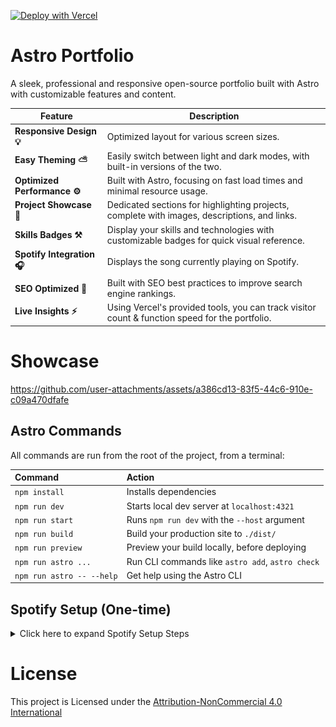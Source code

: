 [![Deploy with Vercel](https://vercel.com/button)](https://vercel.com/new/clone?repository-url=https%3A%2F%2Fgithub.com%2FShiawaseu%2FAstro-Portfolio&env=SPOTIFY_ENABLED,REDIS_PORT,REDIS_HOST,REDIS_PASSWORD,AUTHENTICATION_PASSWORD,SPOTIFY_CLIENT_ID,SPOTIFY_CLIENT_SECRET,SPOTIFY_REDIRECT_URI&envDescription=Environment%20variables%20for%20setting%20up%20the%20Spotify%20integration%20%7C%20If%20you%20won't%20use%20the%20feature%2C%20set%20SPOTIFY_ENABLED%20to%20%22false%22%20and%20discard%20the%20rest%20of%20the%20variables&envLink=https%3A%2F%2Fgithub.com%2FShiawaseu%2FAstro-Portfolio%2Fblob%2Fmain%2F.env.example&project-name=portfolio&repository-name=portfolio&demo-title=Portfolio%20Showcase&demo-description=A%20sleek%2C%20professional%20and%20responsive%20open-source%20portfolio%20built%20with%20Astro%20with%20customizable%20features%20and%20content.)

# Astro Portfolio

A sleek, professional and responsive open-source portfolio built with Astro with customizable features and content.

| Feature               | Description                                                                                      |
|-----------------------|--------------------------------------------------------------------------------------------------|
| **Responsive Design 💡** | Optimized layout for various screen sizes. |
| **Easy Theming ⛅** | Easily switch between light and dark modes, with built-in versions of the two.      |
| **Optimized Performance ⚙️** | Built with Astro, focusing on fast load times and minimal resource usage.                      |
| **Project Showcase 📜**   | Dedicated sections for highlighting projects, complete with images, descriptions, and links.     |
| **Skills Badges ⚒️**      | Display your skills and technologies with customizable badges for quick visual reference.        |                     |
| **Spotify Integration 🎧**      | Displays the song currently playing on Spotify.        |                     |
| **SEO Optimized 🔰** | Built with SEO best practices to improve search engine rankings.                      |
| **Live Insights ⚡** | Using Vercel's provided tools, you can track visitor count & function speed for the portfolio.                      |

# Showcase
https://github.com/user-attachments/assets/a386cd13-83f5-44c6-910e-c09a470dfafe

## Astro Commands

All commands are run from the root of the project, from a terminal:

| Command                   | Action                                           |
| :------------------------ | :----------------------------------------------- |
| `npm install`             | Installs dependencies                            |
| `npm run dev`             | Starts local dev server at `localhost:4321`      |
| `npm run start`           | Runs `npm run dev` with the `--host` argument    |
| `npm run build`           | Build your production site to `./dist/`          |
| `npm run preview`         | Preview your build locally, before deploying     |
| `npm run astro ...`       | Run CLI commands like `astro add`, `astro check` |
| `npm run astro -- --help` | Get help using the Astro CLI                     |


## Spotify Setup (One-time)

<details>
<summary>Click here to expand Spotify Setup Steps</summary>

### For every step here, insert all the information to your environment variables (check [here](/.env.example))

1 - Collect your Spotify Data
- https://developer.spotify.com/dashboard/create ![](/assets/spotify1.png) ![](/assets/spotify2.png)
  - Select "Web API" and make sure the redirect URI is your site (I.E: `https://mysite.com/api/spotify`) **You CAN provide a localhost and finish authentication in a development environment**
- Collect the **Client ID** & **Client Secret** ![](/assets/spotify3.png)

2 - Collect your Redis data (used for storing your access tokens along with refresh tokens)
- Create a new cache like so: ![](/assets/redis1.png)
  - Select `cache` & the rest is up to you

- Get your `host` / `port` / `password` from the dashboard: ![](/assets/redis2.png) ![](/assets/redis3.png)

3 - Authenticate your Spotify account
> At this point, you need your server running, whether it is locally or in production, make sure your redirect URI is matching in both the Spotify Dashboard & your environment variables.

- Navigate to `/api/spotify`
  - You will be prompted to log in to Spotify and then asked for permission to authorize the app you've created, accept.

- Once you have been redirected back, edit your URL as follows: ![](/assets/auth1.png) ![](/assets/auth2.png)
  - This extra step only exists to prevent unauthorized spotify linking to your portfolio
  - Once you have done that, you should be ready to go.

</details>

# License
This project is Licensed under the [Attribution-NonCommercial 4.0 International](https://creativecommons.org/licenses/by-nc/4.0/deed.en)